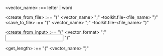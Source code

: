 <!-- Basic data for time series initialization -->
<vector_name> :== letter | word

<!-- File manipulation functions. We use toolkit module here -->
<create_from_file> :== "(" <vector_name> ";" -toolkit.file-<file_name> ")"
<save_to_file> :== "(" <vector_name> ";" -toolkit.file-<file_name> ")"

<!-- It is possible to initialize time-series from input as well -->
<create_from_input> :== "(" <vector_format> ";" <input> ")"

<!-- length of the vector being saved into special variable -->
<get_length> :== "(" <vector_name> ")"
